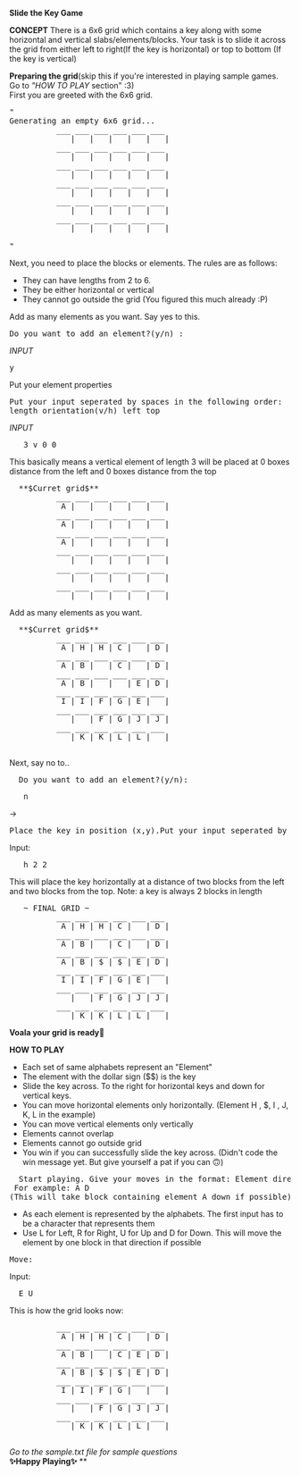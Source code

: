 **Slide the Key Game**

**CONCEPT**
There is a 6x6 grid which contains a key along with some horizontal and vertical slabs/elements/blocks. Your task is to slide it across the grid from either left to right(If the key is horizontal) or top to bottom (If the key is vertical)

**Preparing the grid**(skip this if you're interested in playing sample games. Go to *"HOW TO PLAY* section" :3)<br>
First you are greeted with the 6x6 grid.
<pre>
"
Generating an empty 6x6 grid...
          ___ ___ ___ ___ ___ ___
             |   |   |   |   |   |
          ___ ___ ___ ___ ___ ___
             |   |   |   |   |   |
          ___ ___ ___ ___ ___ ___
             |   |   |   |   |   | 
          ___ ___ ___ ___ ___ ___
             |   |   |   |   |   |
          ___ ___ ___ ___ ___ ___
             |   |   |   |   |   | 
          ___ ___ ___ ___ ___ ___
             |   |   |   |   |   |

"</pre>

Next, you need to place the blocks or elements. The rules are as follows:
* They can have lengths from 2 to 6.
* They be either horizontal or vertical
* They cannot go outside the grid (You figured this much already :P)

Add as many elements as you want. 
Say yes to this.
<pre>
Do you want to add an element?(y/n) :
</pre>
*INPUT*
<pre>y</pre> 
Put your element properties
<pre>
Put your input seperated by spaces in the following order:
length orientation(v/h) left top
</pre>
*INPUT*
<pre>
   3 v 0 0
</pre>
This basically means a vertical element of length 3 will be placed at 0 boxes distance from the left and 0 boxes distance from the top
<pre>
  **$Curret grid$**
          ___ ___ ___ ___ ___ ___
           A |   |   |   |   |   |
          ___ ___ ___ ___ ___ ___
           A |   |   |   |   |   |
          ___ ___ ___ ___ ___ ___
           A |   |   |   |   |   |
          ___ ___ ___ ___ ___ ___
             |   |   |   |   |   |
          ___ ___ ___ ___ ___ ___
             |   |   |   |   |   | 
          ___ ___ ___ ___ ___ ___
             |   |   |   |   |   |
</pre>
Add as many elements as you want.
<pre>
  **$Curret grid$**
          ___ ___ ___ ___ ___ ___
           A | H | H | C |   | D |
          ___ ___ ___ ___ ___ ___
           A | B |   | C |   | D |
          ___ ___ ___ ___ ___ ___
           A | B |   |   | E | D | 
          ___ ___ ___ ___ ___ ___
           I | I | F | G | E |   |
          ___ ___ ___ ___ ___ ___
             |   | F | G | J | J |
          ___ ___ ___ ___ ___ ___
             | K | K | L | L |   |

</pre>
Next, say no to..
<pre>
  Do you want to add an element?(y/n):
</pre>
<pre>
   n
</pre>
->
<pre>
Place the key in position (x,y).Put your input seperated by spaces in the following order: orientation  x y
</pre>
Input:
<pre>
   h 2 2
</pre>
This will place the key horizontally at a distance of two blocks from the left and two blocks from the top. Note: a key is always 2 blocks in length

<pre>
   ~ FINAL GRID ~
          ___ ___ ___ ___ ___ ___
           A | H | H | C |   | D |
          ___ ___ ___ ___ ___ ___
           A | B |   | C |   | D |
          ___ ___ ___ ___ ___ ___
           A | B | $ | $ | E | D |
          ___ ___ ___ ___ ___ ___
           I | I | F | G | E |   |
          ___ ___ ___ ___ ___ ___
             |   | F | G | J | J |
          ___ ___ ___ ___ ___ ___
             | K | K | L | L |   |
</pre>
**Voala your grid is ready**💃

**HOW TO PLAY**
* Each set of same alphabets represent an "Element"
* The element with the dollar sign ($$) is the key
* Slide the key across. To the right for horizontal keys and down for vertical keys.
* You can move horizontal elements only horizontally. (Element H , $, I , J, K, L in the example)
* You can move vertical elements only vertically
* Elements cannot overlap
* Elements cannot go outside grid
* You win if you can successfully slide the key across. (Didn't code the win message yet. But give yourself a pat if you can 🙃)
<pre>
  Start playing. Give your moves in the format: Element direction(R/L/U/D)
 For example: A D
(This will take block containing element A down if possible)
</pre>
* As each element is represented by the alphabets. The first input has to be a character that represents them
* Use L for Left, R for Right, U for Up and D for Down. This will move the element by one block in that direction if possible
<pre>
Move:
</pre>
Input:
<pre>
  E U
</pre>
This is how the grid looks now:
<pre>
          ___ ___ ___ ___ ___ ___
           A | H | H | C |   | D |
          ___ ___ ___ ___ ___ ___
           A | B |   | C | E | D |
          ___ ___ ___ ___ ___ ___
           A | B | $ | $ | E | D |
          ___ ___ ___ ___ ___ ___
           I | I | F | G |   |   |
          ___ ___ ___ ___ ___ ___
             |   | F | G | J | J |
          ___ ___ ___ ___ ___ ___
             | K | K | L | L |   |

</pre>

*Go to the sample.txt file for sample questions* <br>
**✨Happy Playing✨**
**
